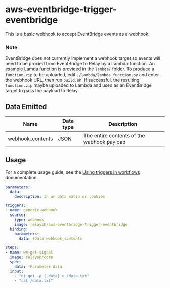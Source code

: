 # aws-eventbridge-trigger-eventbridge

This is a basic webhook to accept EventBridge events as a webhook.

### Note
EventBridge does not currently implement a webhook target so events will need to be proxied from EventBridge to Relay by a Lambda function. An example Lamda function is provided in the `lambda/` folder. To produce a `function.zip` to be uploaded, edit `./lambda/lambda_function.py` and enter the webhook URL, then run `build.sh`. If successful, the resulting `function.zip` maybe uploaded to Lambda and used as an EventBridge target to pass the payload to Relay.

## Data Emitted

| Name             | Data type | Description                                |
|------------------|-----------|--------------------------------------------|
| webhook_contents | JSON      | The entire contents of the webhook payload |

## Usage

For a complete usage guide, see the [Using triggers in workflows](https://relay.sh/docs/using-workflows/using-triggers/) documentation.

```yaml
parameters:
  data:
    description: In ur data eatin ur cookies

triggers:
- name: generic-webhook
  source:
    type: webhook
    image: relaysh/aws-eventbridge-trigger-eventbridge
  binding:
    parameters:
      data: !Data webhook_contents

steps:
- name: we-get-signal
  image: relaysh/core
  spec:
    data: !Parameter data
  input:
    - "ni get -p {.data} > /data.txt"
    - "cat /data.txt"
```
